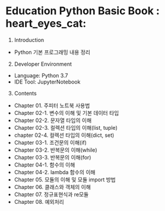 # Education Python Basic Book : heart_eyes_cat:

1. Introduction
  - Python 기본 프로그래밍 내용 정리
  
2. Developer Environment
  - Language: Python 3.7
  - IDE Tool: JupyterNotebook

3. Contents
  - Chapter 01. 주피터 노트북 사용법
  - Chapter 02-1. 변수의 이해 및 기본 데이터 타입
  - Chapter 02-2. 문자열 타입의 이해
  - Chapter 02-3. 컬렉션 타입의 이해(list, tuple)
  - chapter 02-4. 컬렉션 타입의 이해(dict, set)
  - Chapter 03-1. 조건문의 이해(if)
  - Chapter 03-2. 반복문의 이해(while)
  - Chapter 03-3. 반복문의 이해(for)
  - Chapter 04-1. 함수의 이해
  - Chapter 04-2. lambda 함수의 이해
  - Chapter 05. 모듈의 이해 및 모듈 import 방법
  - Chapter 06. 클래스와 객체의 이해
  - Chapter 07. 정규표현식과 re모듈
  - Chapter 08. 예외처리
